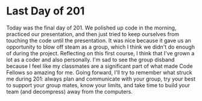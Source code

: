 # Last Day of 201

Today was the final day of 201. We polished up code in the morning, practiced our presentation, and then just tried to keep ourselves from touching the code until the presentation. It was nice because it gave us an opportunity to blow off steam as a group, which I think we didn't do enough of during the project. Reflecting on this first course, I think that I've grown a lot as a coder and also personally. I'm sad to see the group disband because I feel like my classmates are a significant part of what made Code Fellows so amazing for me. Going forward, I'll try to remember what struck me during 201: always plan and communicate with your group, try your best to support your group mates, know your limits, and take time to build your team (and decompress) away from the computers.
